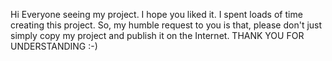Hi Everyone seeing my project. I hope you liked it. I spent loads of time creating this project. So, my humble request to you is that, please don't just simply copy my project and publish it on the Internet. 
                                      THANK YOU FOR UNDERSTANDING :-)
